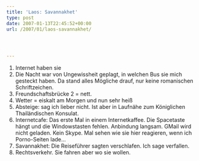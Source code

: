 ```yaml
---
title: 'Laos: Savannakhet'
type: post
date: 2007-01-13T22:45:52+00:00
url: /2007/01/laos-savannakhet/




---
```

  1. Internet haben sie
  2. Die Nacht war von Ungewissheit geplagt, in welchen Bus sie mich gesteckt haben. Da stand alles Mögliche drauf, nur keine romanischen Schriftzeichen.
  3. Freundschaftsbrücke 2 = nett.
  4. Wetter = eiskalt am Morgen und nun sehr heiß
  5. Absteige: sag ich lieber nicht. Ist aber in Laufnähe zum Königlichen Thailändischen Konsulat.
  6. Internetcafe: Das erste Mal in einem Internetkaffee. Die Spacetaste hängt und die Windowstasten fehlen. Anbindung langsam. GMail wird nicht geladen. Kein Skype. Mal sehen wie sie hier reagieren, wenn ich Porno-Seiten lade...
  7. Savannakhet: Die Reiseführer sagten verschlafen. Ich sage verfallen.
  8. Rechtsverkehr. Sie fahren aber wo sie wollen.
